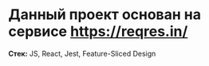 # Данный проект основан на сервисе <https://reqres.in/>

**Стек:** JS, React, Jest, Feature-Sliced Design
